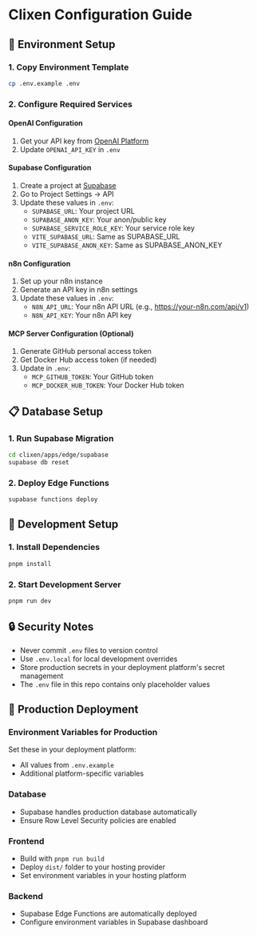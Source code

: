 # Clixen Configuration Guide

## 🔐 Environment Setup

### 1. Copy Environment Template
```bash
cp .env.example .env
```

### 2. Configure Required Services

#### OpenAI Configuration
1. Get your API key from [OpenAI Platform](https://platform.openai.com/api-keys)
2. Update `OPENAI_API_KEY` in `.env`

#### Supabase Configuration
1. Create a project at [Supabase](https://supabase.com)
2. Go to Project Settings → API
3. Update these values in `.env`:
   - `SUPABASE_URL`: Your project URL
   - `SUPABASE_ANON_KEY`: Your anon/public key
   - `SUPABASE_SERVICE_ROLE_KEY`: Your service role key
   - `VITE_SUPABASE_URL`: Same as SUPABASE_URL
   - `VITE_SUPABASE_ANON_KEY`: Same as SUPABASE_ANON_KEY

#### n8n Configuration
1. Set up your n8n instance
2. Generate an API key in n8n settings
3. Update these values in `.env`:
   - `N8N_API_URL`: Your n8n API URL (e.g., https://your-n8n.com/api/v1)
   - `N8N_API_KEY`: Your n8n API key

#### MCP Server Configuration (Optional)
1. Generate GitHub personal access token
2. Get Docker Hub access token (if needed)
3. Update in `.env`:
   - `MCP_GITHUB_TOKEN`: Your GitHub token
   - `MCP_DOCKER_HUB_TOKEN`: Your Docker Hub token

## 📋 Database Setup

### 1. Run Supabase Migration
```bash
cd clixen/apps/edge/supabase
supabase db reset
```

### 2. Deploy Edge Functions
```bash
supabase functions deploy
```

## 🚀 Development Setup

### 1. Install Dependencies
```bash
pnpm install
```

### 2. Start Development Server
```bash
pnpm run dev
```

## 🔒 Security Notes

- Never commit `.env` files to version control
- Use `.env.local` for local development overrides
- Store production secrets in your deployment platform's secret management
- The `.env` file in this repo contains only placeholder values

## 📝 Production Deployment

### Environment Variables for Production
Set these in your deployment platform:
- All values from `.env.example`
- Additional platform-specific variables

### Database
- Supabase handles production database automatically
- Ensure Row Level Security policies are enabled

### Frontend
- Build with `pnpm run build`
- Deploy `dist/` folder to your hosting provider
- Set environment variables in your hosting platform

### Backend
- Supabase Edge Functions are automatically deployed
- Configure environment variables in Supabase dashboard